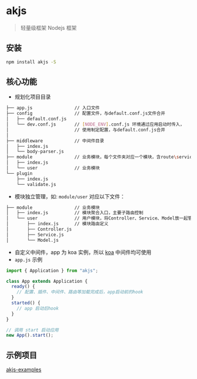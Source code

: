 # akjs

> 轻量级框架 Nodejs 框架

## 安装

```sh
npm install akjs -S
```

## 核心功能

- 规划化项目目录

```sh
├── app.js                // 入口文件
├── config                // 配置文件，与default.conf.js文件合并
│   ├── default.conf.js
│   └── dev.conf.js       // [NODE_ENV].conf.js 环境通过应用启动时传入，
│                         // 使用制定配置，与default.conf.js合并
│
├── middleware            // 中间件目录
│   ├── index.js
│   └── body-parser.js
├── module                // 业务模块，每个文件夹对应一个模块，含route\service\model
│   ├── index.js
│   └── user              // 业务模块
└── plugin
    ├── index.js
    └── validate.js
```

- 模块独立管理，如: `module/user` 对应以下文件：

```sh
├── module                // 业务模块
│   ├── index.js          // 模块聚合入口，主要子路由控制
│   └── user              // 用户模块，将Controller、Service、Model放一起管理
│       ├── index.js      // 模块路由定义
│       ├── Controller.js
│       ├── Service.js
│       └── Model.js
```

- 自定义中间件，app 为 koa 实例，所以 [koa](https://koajs.com/) 中间件均可使用
- `app.js` 示例

```js
import { Application } from "akjs";

class App extends Application {
  ready() {
    // 配置、插件、中间件、路由等加载完成后，app启动前的hook
  }
  started() {
    // app 启动后hook
  }
}

// 调用 start 启动应用
new App().start();
```

## 示例项目

[akjs-examples](https://github.com/tt-ghost/akjs-examples)
